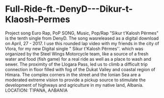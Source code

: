 # Full-Ride-ft.-DenyD---Dikur-t-Klaosh-Permes
Project song
Euro Rap, PoP SONG, Music, Pop/Rap
"Sikur t'Kalosh Përmes" is the tenth single from DenyD. The song wasreleased as a digital download on April, 27 - 2017.
I use this rounded lap video with my friends in the city of Vlora, for my new Digital single " Sikur t'Kalosh Përmes''.  which was organized by the Steel Wings Motorcycle team, like a source of a fresh water and food (fish game) for a real ride as well as a place to wash and sewer.
    The proximity of  the Llogara Pass, led us to climb a difficult trip connection in  floor filled with fog of the Dukat Valley and coastal region of Himara. The complex corners in the street and  the Ionian Sea are a moderated extreme vision to provide a pickup source  to stimulate the development of highways and agriculture in my native land, Albania.
LOCATION: ΤΊΡΑΝΑ, ΑΛΒΑΝΊΑ
